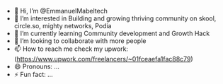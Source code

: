 - 👋 Hi, I’m @EmmanuelMabeltech
- 👀 I’m interested in Building and growing thriving community on skool, circle.so, mighty networks, Podia
- 🌱 I’m currently learning Community development and Growth Hack
- 💞️ I’m looking to collaborate with more people
- 📫 How to reach me check my upwork: (https://www.upwork.com/freelancers/~01fceaefa1fac88c79)
- 😄 Pronouns: ...
- ⚡ Fun fact: ...

<!---
EmmanuelMabeltech/EmmanuelMabeltech is a ✨ special ✨ repository because its `README.md` (this file) appears on your GitHub profile.
You can click the Preview link to take a look at your changes.
--->
